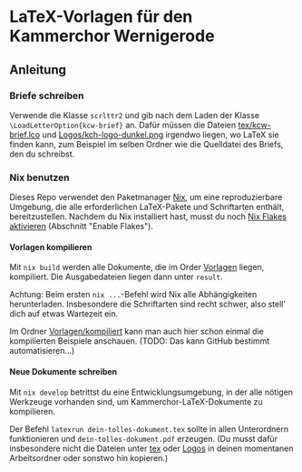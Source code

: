 # LaTeX-Vorlagen für den Kammerchor Wernigerode

## Anleitung

### Briefe schreiben

Verwende die Klasse `scrlttr2` und gib nach dem Laden der Klasse
`\LoadLetterOption{kcw-brief}` an. Dafür müssen die Dateien
[tex/kcw-brief.lco](tex/kcw-brief.lco) und
[Logos/kch-logo-dunkel.png](Logos/kch-logo-dunkel.png) irgendwo liegen, wo LaTeX
sie finden kann, zum Beispiel im selben Ordner wie die Quelldatei des Briefs, den
du schreibst.

### Nix benutzen

Dieses Repo verwendet den Paketmanager [Nix](https://nixos.org), um eine
reproduzierbare Umgebung, die alle erforderlichen LaTeX-Pakete und Schriftarten
enthält, bereitzustellen. Nachdem du Nix installiert hast, musst du noch [Nix
Flakes aktivieren](https://nixos.wiki/wiki/Flakes) (Abschnitt "Enable Flakes").

#### Vorlagen kompilieren

Mit `nix build` werden alle Dokumente, die im Order [Vorlagen](Vorlagen) liegen,
kompiliert. Die Ausgabedateien liegen dann unter `result`.

Achtung: Beim ersten `nix ...`-Befehl wird Nix alle Abhängigkeiten
herunterladen. Insbesondere die Schriftarten sind recht schwer, also stell' dich
auf etwas Wartezeit ein.

Im Ordner [Vorlagen/kompiliert](Vorlagen/kompiliert) kann man auch hier schon
einmal die kompilierten Beispiele anschauen. (TODO: Das kann GitHub bestimmt
automatisieren...)

#### Neue Dokumente schreiben

Mit `nix develop` betrittst du eine Entwicklungsumgebung, in der alle nötigen
Werkzeuge vorhanden sind, um Kammerchor-LaTeX-Dokumente zu kompilieren.

Der Befehl `latexrun dein-tolles-dokument.tex` sollte in allen
Unterordnern funktionieren und `dein-tolles-dokument.pdf` erzeugen. (Du musst
dafür insbesondere nicht die Dateien unter [tex](tex) oder [Logos](Logos) in
deinen momentanen Arbeitsordner oder sonstwo hin kopieren.)
